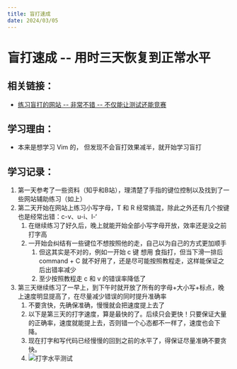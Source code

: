 ```yaml
---
title: 盲打速成 
date: 2024/03/05
---
```


# 盲打速成 -- 用时三天恢复到正常水平
## 相关链接：

- [练习盲打的网站 -- 非常不错 -- 不仅能让测试还能竞赛](https://www.keybr.com/)

## 学习理由：

- 本来是想学习 Vim 的， 但发现不会盲打效果减半，就开始学习盲打

## 学习记录：

1. 第一天参考了一些资料（知乎和B站），理清楚了手指的键位控制以及找到了一些网站辅助练习（如上）
2. 第二天开始在网站上练习小写字母，T 和 R 经常搞混，除此之外还有几个按键也是经常出错：c-v、u-i、l-‘
   1. 在继续练习了好久后，晚上就能开始全部小写字母开放，效率还是没之前打字高
   2. 一开始会纠结有一些键位不想按照他的走，自己以为自己的方式更加顺手
      1. 但这其实是不对的，例如一开始 c 键 想用 食指打，但当下滑一排后 command + C 就不好用了，还是尽可能按照教程走，这样能保证之后出错率减少
      2. 至少按照教程走 c 和 v 的错误率降低了
3. 第三天继续练习了一早上，到下午时就开放了所有的字母+大小写+标点，晚上速度明显提高了，在尽量减少错误的同时提升准确率
   1. 不要贪快，先确保准确，慢慢就会把速度提上去了
   2. 以下是第三天的打字速度，算是最快的了。后续只会更快！只要保证大量的正确率，速度就能提上去，否则错一个心态都不一样了，速度也会下降。
   3. 现在打字和写代码已经慢慢的回到之前的水平了，得保证尽量准确不要贪快。
   4. ![打字水平测试](http://8.134.197.161:3000/api/images/blog/image-1710951540227.jpg)